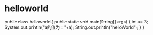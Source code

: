 # helloworld
public class helloworld
{
  public static void main(String[] args)
  {
    int a= 3;
    System.out.println("a的值为："+a);
    String.out.println("helloWorld");
  }
}

